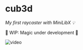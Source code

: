 # cub3d

*My first raycaster with MiniLibX 💡*

🚧 WIP: Magic under development 🚧

![video](https://user-images.githubusercontent.com/40824677/153049830-95186e1a-4a62-4198-9094-6dbf9b17864f.gif)

<!--
:collision: [New concept](#new-concept): Render + Raycasting



## New concept

### Rendering
Rendering (= image synthesis) is the process of generating a image by means of a computer program. The resulting image is referred to as the render. 


### Raycasting
Raycasting is a rendering technique to create a 3D perspective in a 2D map.
This technique is about doing calculations for every vertical line of the screen(x axis), what makes it a fast method. However, it also has its limitations: height differences are impossible to make with this technique.
Let's see the basic idea behind raycasting. 
From the player location on the 2D map send out a ray in the direction given by the player's looking direction (N,S,W,E). The distance from the player to the nearest wall hit by the ray is used to calculare how high the wall is: the further away the wall, the smaller it's on the screen, and viceversa. The relation between this distance and the wall's height on the screen is inversely proportional. 

To find the wall the ray hits, we can use the Digital Differential Analysis algorithm. 
-->

